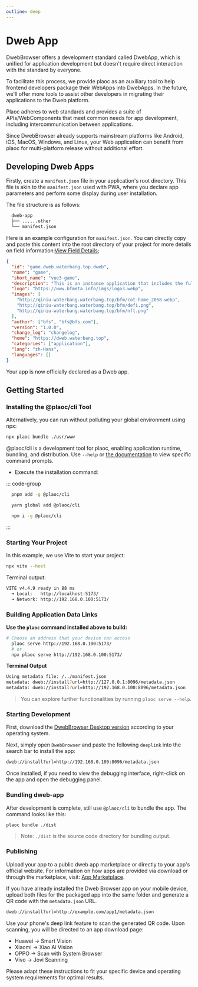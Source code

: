 ```yaml
---
outline: deep
---
```


# Dweb App

DwebBrowser offers a development standard called DwebApp, which is unified for application development but doesn't require direct interaction with the standard by everyone.

To facilitate this process, we provide plaoc as an auxiliary tool to help frontend developers package their WebApps into DwebApps. In the future, we'll offer more tools to assist other developers in migrating their applications to the Dweb platform.

Plaoc adheres to web standards and provides a suite of APIs/WebComponents that meet common needs for app development, including intercommunication between applications.

Since DwebBrowser already supports mainstream platforms like Android, iOS, MacOS, Windows, and Linux, your Web application can benefit from plaoc for multi-platform release without additional effort.

## Developing Dweb Apps

Firstly, create a `manifest.json` file in your application's root directory. This file is akin to the `manifest.json` used with PWA, where you declare app parameters and perform some display during user installation.

The file structure is as follows:

```bash
  dweb-app
  ├── ......other
  └── manifest.json
```

Here is an example configuration for `manifest.json`. You can directly copy and paste this content into the root directory of your project for more details on field information:[View Field Details](./manifest.md);

```json
{
  "id": "game.dweb.waterbang.top.dweb",
  "name": "game",
  "short_name": "vue3-game",
  "description": "This is an instance application that includes the full suite of dweb_plugins components.",
  "logo": "https://www.bfmeta.info/imgs/logo3.webp",
  "images": [
    "http://qiniu-waterbang.waterbang.top/bfm/cot-home_2058.webp",
    "http://qiniu-waterbang.waterbang.top/bfm/defi.png",
    "http://qiniu-waterbang.waterbang.top/bfm/nft.png"
  ],
  "author": ["bfs", "bfs@bfs.com"],
  "version": "1.0.0",
  "change_log": "changelog",
  "home": "https://dweb.waterbang.top",
  "categories": ["application"],
  "lang": "zh-Hans",
  "languages": []
}
```

Your app is now officially declared as a Dweb app.

## Getting Started

### Installing the @plaoc/cli Tool

Alternatively, you can run without polluting your global environment using npx:

```bash
npx plaoc bundle ./usr/www
```

@plaoc/cli is a development tool for plaoc, enabling application runtime, bundling, and distribution. Use `--help` or [the documentation](./cli.md) to view specific command prompts.

- Execute the installation command:

::: code-group

```bash [PNPM]
  pnpm add -g @plaoc/cli
```

```bash [YARN]
  yarn global add @plaoc/cli
```

```bash [NPM]
  npm i -g @plaoc/cli
```

:::

### Starting Your Project

In this example, we use Vite to start your project:

```bash
npx vite --host
```

Terminal output:

```bash
VITE v4.4.9 ready in 88 ms
  ➜ Local:   http://localhost:5173/
  ➜ Network: http://192.168.0.100:5173/
```

### Building Application Data Links

**Use the `plaoc` command installed above to build:**

```bash
# Choose an address that your device can access
  plaoc serve http://192.168.0.100:5173/
  # or
  npx plaoc serve http://192.168.0.100:5173/
```

**Terminal Output**

```bash
Using metadata file: /../manifest.json
metadata: dweb://install?url=http://127.0.0.1:8096/metadata.json
metadata: dweb://install?url=http://192.168.0.100:8096/metadata.json
```

> You can explore further functionalities by running `plaoc serve --help`.

### Starting Development

First, download the [DwebBrowser Desktop version](https://github.com/BioforestChain/dweb_browser/releases) according to your operating system.

Next, simply open `DwebBrowser` and paste the following `deeplink` into the search bar to install the app:

```bash
dweb://install?url=http://192.168.0.100:8096/metadata.json
```

Once installed, if you need to view the debugging interface, right-click on the app and open the debugging panel.

### Bundling dweb-app

After development is complete, still use `@plaoc/cli` to bundle the app. The command looks like this:

```bash
plaoc bundle ./dist
```

> Note: `./dist` is the source code directory for bundling output.

### Publishing

Upload your app to a public dweb app marketplace or directly to your app's official website. For information on how apps are provided via download or through the marketplace, visit: [App Marketplace](./app-store.md).

If you have already installed the Dweb Browser app on your mobile device, upload both files for the packaged app into the same folder and generate a QR code with the `metadata.json` URL.

```bash
dweb://install?url=http://example.com/app1/metadata.json
```

Use your phone's deep link feature to scan the generated QR code. Upon scanning, you will be directed to an app download page:

- Huawei -> Smart Vision
- Xiaomi -> Xiao Ai Vision
- OPPO -> Scan with System Browser
- Vivo -> Jovi Scanning

Please adapt these instructions to fit your specific device and operating system requirements for optimal results.
